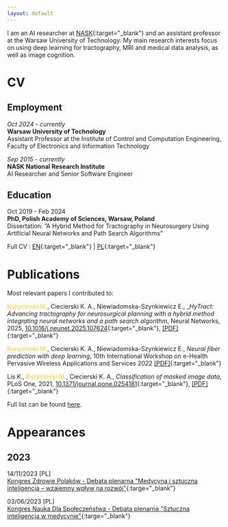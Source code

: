 ```yaml
---
layout: default
---
```


I am an AI researcher at [NASK](https://en.nask.pl/){:target="_blank"} and an assistant professor at the Warsaw University of Technology. 
My main research interests focus on using deep learning for tractography, MRI and medical data analysis, as well as image cognition.


# CV

## Employment
_Oct 2024 - currently_\
**Warsaw University of Technology**\
Assistant Professor at the Institute of Control and Computation Engineering, Faculty of Electronics and Information Technology

_Sep 2015 - currently_\
**NASK National Research Institute**\
AI Researcher and Senior Software Engineer

## Education
Oct 2019 - Feb 2024\
**PhD, Polish Academy of Sciences, Warsaw, Poland**\
Dissertation: ”A Hybrid Method for Tractography in Neurosurgery Using Artificial Neural Networks and Path Search Algorithms”


Full CV : [EN](./cv/cv_en.pdf){:target="_blank"} \| [PL](./cv/cv_pl.pdf){:target="_blank"}

# Publications

Most relevant papers I contributed to:

<span style='color:#FDDD5C'><b>Korycinski M.</b></span>, Ciecierski K. A., Niewiadomska-Szynkiewicz E., __HyTract: Advancing tractography for neurosurgical planning with a hybrid method integrating neural networks and a path search algorithm_, Neural Networks, 2025,  [10.1016/j.neunet.2025.107624](https://doi.org/10.1016/j.neunet.2025.107624){:target="_blank"}, [[PDF]](/papers/2025/1-s2.0-S0893608025005040-main.pdf){:target="_blank"}

<span style='color:#FDDD5C'><b>Korycinski M.</b></span>, Ciecierski K. A., Niewiadomska-Szynkiewicz E., _Neural fiber prediction with deep learning_, 10th International Workshop on e-Health Pervasive Wireless Applications and Services 2022 [[PDF]](/papers/2022/mkorycinski_wimob2022_1570831080.pdf){:target="_blank"}

Lis K., <span style='color:#FDDD5C'><b>Korycinski M.</b></span>, Ciecierski K. A., _Classification of masked image data_, PLoS One, 2021, [10.1371/journal.pone.0254181](https://doi.org/10.1371/journal.pone.0254181){:target="_blank"}, [[PDF]](/papers/2021/journal.pone.0254181.pdf){:target="_blank"}

Full list can be found [here](https://scholar.google.com/citations?user=-sygxZsAAAAJ).

# Appearances
## 2023
14/11/2023 [PL] \
[Kongres Zdrowie Polaków - Debata plenarna "Medycyna i sztuczna inteligencja – wzajemny wpływ na rozwój"](https://www.youtube.com/live/wHJD-ytwMCU?si=CM_j9H3AdJAK_uNp&t=15236){:targe="_blank"}

03/06/2023 [PL] \
[Kongres Nauka Dla Społeczeństwa - Debata plenarna "Sztuczna inteligencja w medycynie"](https://www.youtube.com/live/H8cWPI6VB-E?si=RQfr0KlMzSYgMxcC&t=2119){:targe="_blank"}
